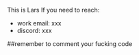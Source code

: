 This is Lars
If you need to reach:
- work email: xxx
- discord: xxx

##remember to comment your fucking code
